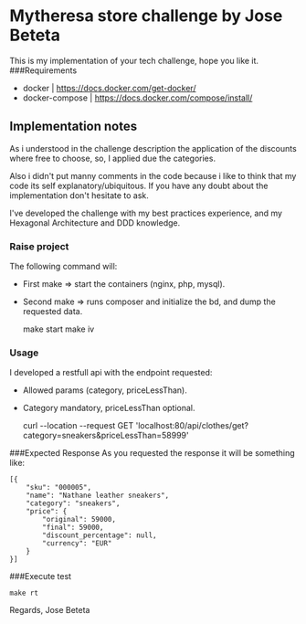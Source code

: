 Mytheresa store challenge by Jose Beteta
========================================

This is my implementation of your tech challenge, hope you like it.
###Requirements
* docker | https://docs.docker.com/get-docker/
* docker-compose | https://docs.docker.com/compose/install/

## Implementation notes
As i understood in the challenge description the application of the discounts where free to 
choose, so, I applied due the categories.

Also i didn't put manny comments in the code because i like to think that my code its self explanatory/ubiquitous.
If you have any doubt about the implementation don't hesitate to ask.

I've developed the challenge with my best practices experience, and my Hexagonal Architecture and DDD knowledge. 

### Raise project

The following command will:
* First make => start the containers (nginx, php, mysql).
* Second make => runs composer and initialize the bd, and dump the requested data.


    make start
    make iv



### Usage
I developed a restfull api with the endpoint requested:
* Allowed params (category, priceLessThan).
* Category mandatory, priceLessThan optional.



    curl --location --request GET 'localhost:80/api/clothes/get?category=sneakers&priceLessThan=58999'

###Expected Response
As you requested the response it will be something like:


    [{
        "sku": "000005",
        "name": "Nathane leather sneakers",
        "category": "sneakers",
        "price": {
            "original": 59000,
            "final": 59000,
            "discount_percentage": null,
            "currency": "EUR"
        }
    }]

###Execute test

    make rt 

Regards, Jose Beteta
